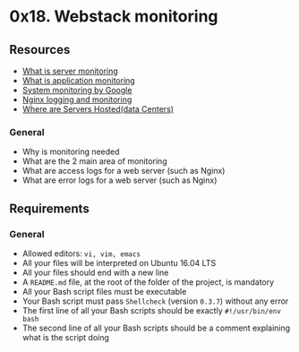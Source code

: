 # 0x18. Webstack monitoring

## Resources

+ [What is server monitoring](https://www.sumologic.com/glossary/server-monitoring/)
+ [What is application monitoring](https://en.m.wikipedia.org/wiki/Application_performance_management)
+ [System monitoring by Google](https://sre.google/sre-book/monitoring-distributed-systems/)
+ [Nginx logging and monitoring](https://docs.nginx.com/nginx/admin-guide/monitoring/logging/)
+ [Where are Servers Hosted(data Centers)](https://youtu.be/iuqXFC_qIvA)

### General
+ Why is monitoring needed
+ What are the 2 main area of monitoring
+ What are access logs for a web server (such as Nginx)
+ What are error logs for a web server (such as Nginx)

## Requirements
### General
+ Allowed editors: `vi, vim, emacs`
+ All your files will be interpreted on Ubuntu 16.04 LTS
+ All your files should end with a new line
+ A `README.md` file, at the root of the folder of the project, is mandatory
+ All your Bash script files must be executable
+ Your Bash script must pass `Shellcheck` (version `0.3.7`) without any error
+ The first line of all your Bash scripts should be exactly `#!/usr/bin/env bash`
+ The second line of all your Bash scripts should be a comment explaining what is the script doing
